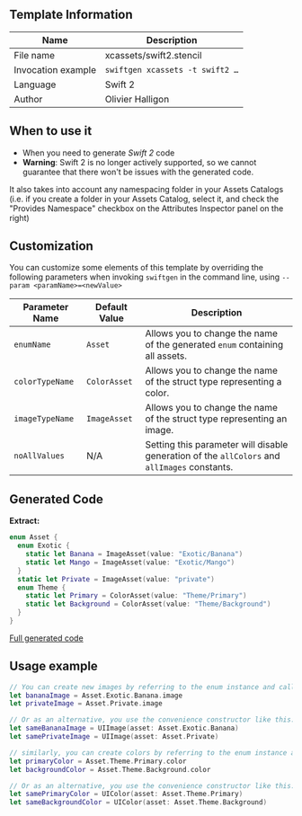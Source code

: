 ## Template Information

| Name      | Description       |
| --------- | ----------------- |
| File name | xcassets/swift2.stencil |
| Invocation example | `swiftgen xcassets -t swift2 …` |
| Language | Swift 2 |
| Author | Olivier Halligon |

## When to use it

- When you need to generate *Swift 2* code
- **Warning**: Swift 2 is no longer actively supported, so we cannot guarantee that there won't be issues with the generated code.

It also takes into account any namespacing folder in your Assets Catalogs (i.e. if you create a folder in your Assets Catalog, select it, and check the "Provides Namespace" checkbox on the Attributes Inspector panel on the right)

## Customization

You can customize some elements of this template by overriding the following parameters when invoking `swiftgen` in the command line, using `--param <paramName>=<newValue>`

| Parameter Name | Default Value | Description |
| -------------- | ------------- | ----------- |
| `enumName` | `Asset` | Allows you to change the name of the generated `enum` containing all assets. |
| `colorTypeName` | `ColorAsset` | Allows you to change the name of the struct type representing a color. |
| `imageTypeName` | `ImageAsset` | Allows you to change the name of the struct type representing an image. |
| `noAllValues` | N/A | Setting this parameter will disable generation of the `allColors` and `allImages` constants. |

## Generated Code

**Extract:**

```swift
enum Asset {
  enum Exotic {
    static let Banana = ImageAsset(value: "Exotic/Banana")
    static let Mango = ImageAsset(value: "Exotic/Mango")
  }
  static let Private = ImageAsset(value: "private")
  enum Theme {
  	static let Primary = ColorAsset(value: "Theme/Primary")
  	static let Background = ColorAsset(value: "Theme/Background")
  }
}
```

[Full generated code](https://github.com/SwiftGen/templates/blob/master/Tests/Expected/XCAssets/swift2-context-defaults.swift)

## Usage example

```swift
// You can create new images by referring to the enum instance and calling `.image` on it:
let bananaImage = Asset.Exotic.Banana.image
let privateImage = Asset.Private.image

// Or as an alternative, you use the convenience constructor like this:
let sameBananaImage = UIImage(asset: Asset.Exotic.Banana)
let samePrivateImage = UIImage(asset: Asset.Private)

// similarly, you can create colors by referring to the enum instance and calling `.color` on it:
let primaryColor = Asset.Theme.Primary.color
let backgroundColor = Asset.Theme.Background.color

// Or as an alternative, you use the convenience constructor like this:
let samePrimaryColor = UIColor(asset: Asset.Theme.Primary)
let sameBackgroundColor = UIColor(asset: Asset.Theme.Background)
```
